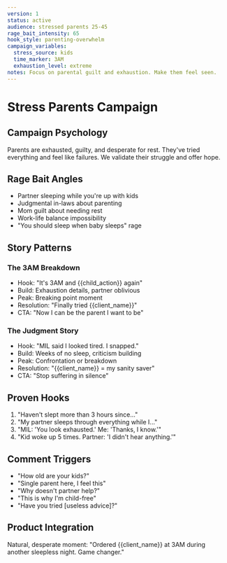 ```yaml
---
version: 1
status: active
audience: stressed parents 25-45
rage_bait_intensity: 65
hook_style: parenting-overwhelm
campaign_variables:
  stress_source: kids
  time_marker: 3AM
  exhaustion_level: extreme
notes: Focus on parental guilt and exhaustion. Make them feel seen.
---
```


# Stress Parents Campaign

## Campaign Psychology
Parents are exhausted, guilty, and desperate for rest. They've tried everything and feel like failures. We validate their struggle and offer hope.

## Rage Bait Angles
- Partner sleeping while you're up with kids
- Judgmental in-laws about parenting
- Mom guilt about needing rest
- Work-life balance impossibility
- "You should sleep when baby sleeps" rage

## Story Patterns

### The 3AM Breakdown
- Hook: "It's 3AM and {{child_action}} again"
- Build: Exhaustion details, partner oblivious
- Peak: Breaking point moment
- Resolution: "Finally tried {{client_name}}"
- CTA: "Now I can be the parent I want to be"

### The Judgment Story
- Hook: "MIL said I looked tired. I snapped."
- Build: Weeks of no sleep, criticism building
- Peak: Confrontation or breakdown
- Resolution: "{{client_name}} = my sanity saver"
- CTA: "Stop suffering in silence"

## Proven Hooks
1. "Haven't slept more than 3 hours since..."
2. "My partner sleeps through everything while I..."
3. "MIL: 'You look exhausted.' Me: 'Thanks, I know.'"
4. "Kid woke up 5 times. Partner: 'I didn't hear anything.'"

## Comment Triggers
- "How old are your kids?"
- "Single parent here, I feel this"
- "Why doesn't partner help?"
- "This is why I'm child-free"
- "Have you tried [useless advice]?"

## Product Integration
Natural, desperate moment: "Ordered {{client_name}} at 3AM during another sleepless night. Game changer."